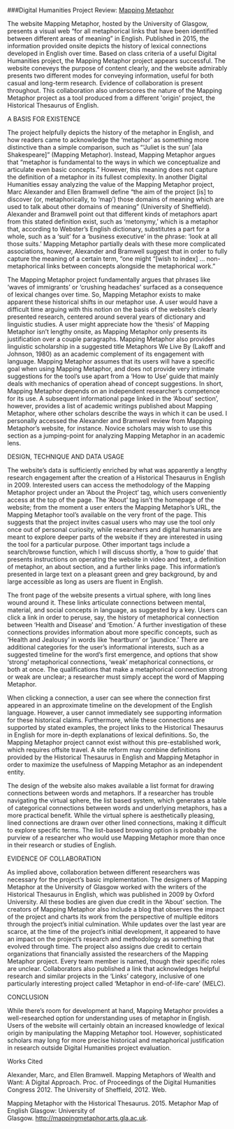 ###Digital Humanities Project Review: [Mapping Metaphor](http://mappingmetaphor.arts.gla.ac.uk/)

The website Mapping Metaphor, hosted by the University of Glasgow, presents a visual web “for all metaphorical links that have been identified between different areas of meaning” in English. Published in 2015, the information provided onsite depicts the history of lexical connections developed in English over time. Based on class criteria of a useful Digital Humanities project, the Mapping Metaphor project appears successful. The website coneveys the purpose of content clearly, and the website admirably presents two different modes for conveying information, useful for both casual and long-term research. Evidence of collaboration is present throughout. This collaboration also underscores the nature of the Mapping Metaphor project as a tool produced from a different 'origin' project, the Historical Thesaurus of English. 

A BASIS FOR EXISTENCE

The project helpfully depicts the history of the metaphor in English, and how readers came to acknowledge the ‘metaphor’ as something more distinctive than a simple comparison, such as “‘Juliet is the sun’ [ala Shakespeare]” (Mapping Metaphor). Instead, Mapping Metaphor argues that “metaphor is fundamental to the ways in which we conceptualize and articulate even basic concepts.” However, this meaning does not capture the definition of a metaphor in its fullest complexity. In another Digital Humanities essay analyzing the value of the Mapping Metaphor project, Marc Alexander and Ellen Bramwell define “the aim of the project [is] to discover (or, metaphorically, to ‘map’) those domains of meaning which are used to talk about other domains of meaning” (University of Sheffield). Alexander and Bramwell point out that different kinds of metaphors apart from this stated definition exist, such as ‘metonymy,’ which is a metaphor that, according to Webster’s English dictionary, substitutes a part for a whole, such as a ‘suit’ for a ‘business executive’ in the phrase: ‘look at all those suits.’ Mapping Metaphor partially deals with these more complicated associations, however, Alexander and Bramwell suggest that in order to fully capture the meaning of a certain term, “one might “[wish to index] … non-metaphorical links between concepts alongside the metaphorical work.”
 
 The Mapping Metaphor project fundamentally argues that phrases like ‘waves of immigrants’ or ‘crushing headaches’ surfaced as a consequence of lexical changes over time. So, Mapping Metaphor exists to make apparent these historical shifts in our metaphor use. A user would have a difficult time arguing with this notion on the basis of the website’s clearly presented research, centered around several years of dictionary and linguistic studies. A user might appreciate how the ‘thesis’ of Mapping Metaphor isn’t lengthy onsite, as Mapping Metaphor only presents its justification over a couple paragraphs. Mapping Metaphor also provides linguistic scholarship in a suggested title Metaphors We Live By (Lakoff and Johnson, 1980) as an academic complement of its engagement with language. Mapping Metaphor assumes that its users will have a specific goal when using Mapping Metaphor, and does not provide very intimate suggestions for the tool’s use apart from a ‘How to Use’ guide that mainly deals with mechanics of operation ahead of concept suggestions. In short, Mapping Metaphor depends on an independent researcher’s competence for its use. A subsequent informational page linked in the ‘About’ section’, however, provides a list of academic writings published about Mapping Metaphor, where other scholars describe the ways in which it can be used. I personally accessed the Alexander and Bramwell review from Mapping Metaphor’s website, for instance. Novice scholars may wish to use this section as a jumping-point for analyzing Mapping Metaphor in an academic lens.

DESIGN, TECHNIQUE AND DATA USAGE

The website’s data is sufficiently enriched by what was apparently a lengthy research engagement after the creation of a Historical Thesaurus in English in 2009. Interested users can access the methodology of the Mapping Metaphor project under an ‘About the Project’ tag, which users conveniently access at the top of the page. The ‘About’ tag isn’t the homepage of the website; from the moment a user enters the Mapping Metaphor’s URL, the Mapping Metaphor tool’s available on the very front of the page. This suggests that the project invites casual users who may use the tool only once out of personal curiosity, while researchers and digital humanists are meant to explore deeper parts of the website if they are interested in using the tool for a particular purpose.  Other important tags include a search/browse function, which I will discuss shortly, a ‘how to guide’ that presents instructions on operating the website in video and text, a definition of metaphor, an about section, and a further links page. This information’s presented in large text on a pleasant green and grey background, by and large accessible as long as users are fluent in English.  

The front page of the website presents a virtual sphere, with long lines wound around it. These links articulate connections between mental, material, and social concepts in language, as suggested by a key. Users can click a link in order to peruse, say, the history of metaphorical connection between ‘Health and Disease’ and ‘Emotion.’ A further investigation of these connections provides information about more specific concepts, such as ‘Health and Jealousy’ in words like ‘heartburn’ or ‘jaundice.’ There are additional categories for the user’s informational interests, such as a suggested timeline for the word’s first emergence, and options that show ‘strong’ metaphorical connections, ‘weak’ metaphorical connections, or both at once. The qualifications that make a metaphorical connection strong or weak are unclear; a researcher must simply accept the word of Mapping Metaphor. 

When clicking a connection, a user can see where the connection first appeared in an approximate timeline on the development of the English language. However, a user cannot immediately see supporting information for these historical claims. Furthermore, while these connections are supported by stated examples, the project links to the Historical Thesaurus in English for more in-depth explanations of lexical definitions. So, the Mapping Metaphor project cannot exist without this pre-established work, which requires offsite travel. A site reform may combine definitions provided by the Historical Thesaurus in English and Mapping Metaphor in order to maximize the usefulness of Mapping Metaphor as an independent entity.

The design of the website also makes available a list format for drawing connections between words and metaphors. If a researcher has trouble navigating the virtual sphere, the list based system, which generates a table of categorical connections between words and underlying metaphors, has a more practical benefit. While the virtual sphere is aesthetically pleasing, lined connections are drawn over other lined connections, making it difficult to explore specific terms. The list-based browsing option is probably the purview of a researcher who would use Mapping Metaphor more than once in their research or studies of English. 

EVIDENCE OF COLLABORATION

As implied above, collaboration between different researchers was necessary for the project’s basic implementation. The designers of Mapping Metaphor at the University of Glasgow worked with the writers of the Historical Thesaurus in English, which was published in 2009 by Oxford University. All these bodies are given due credit in the ‘About’ section. The creators of Mapping Metaphor also include a blog that observes the impact of the project and charts its work from the perspective of multiple editors through the project’s initial culmination. While updates over the last year are scarce, at the time of the project’s initial development, it appeared to have an impact on the project’s research and methodology as something that evolved through time. The project also assigns due credit to certain organizations that financially assisted the researchers of the Mapping Metaphor project. Every team member is named, though their specific roles are unclear. Collaborators also published a link that acknowledges helpful research and similar projects in the ‘Links’ category, inclusive of one particularly interesting project called ‘Metaphor in end-of-life-care’ (MELC). 

CONCLUSION

While there’s room for development at hand, Mapping Metaphor provides a well-researched option for understanding uses of metaphor in English. Users of the website will certainly obtain an increased knowledge of lexical origin by manipulating the Mapping Metaphor tool. However, sophisticated scholars may long for more precise historical and metaphorical justification in research outside Digital Humanities project evaluation. 



















Works Cited

Alexander, Marc, and Ellen Bramwell. Mapping Metaphors of Wealth and Want: A Digital 	Approach. Proc. of Proceedings of the Digital Humanities Congress 2012. The University 	of Sheffield, 2012. Web.	

Mapping Metaphor with the Historical Thesaurus. 2015. Metaphor Map of English Glasgow: 	University of Glasgow. http://mappingmetaphor.arts.gla.ac.uk.	
	
